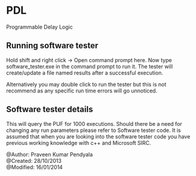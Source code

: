 PDL
===
Programmable Delay Logic


Running software tester
------------------------------------------------------------------------
Hold shift and right click -> Open command prompt here.
Now type software_tester.exe in the command prompt to run it.
The tester will create/update a file named results after a successful execution.

Alternatively you may double click to run the tester but this is not recommend as any specific run time errors will go unnoticed.


Software tester details
------------------------------------------------------------------------
This will query the PUF for 1000 executions. Should there be a need for changing any run parameters please refer to Software tester code.
It is assumed that when you are looking into the software tester code you have previous working knowledge with c++ and Microsoft SIRC.

@Author:   Praveen Kumar Pendyala <br>
@Created:  28/10/2013 <br>
@Modified: 16/01/2014